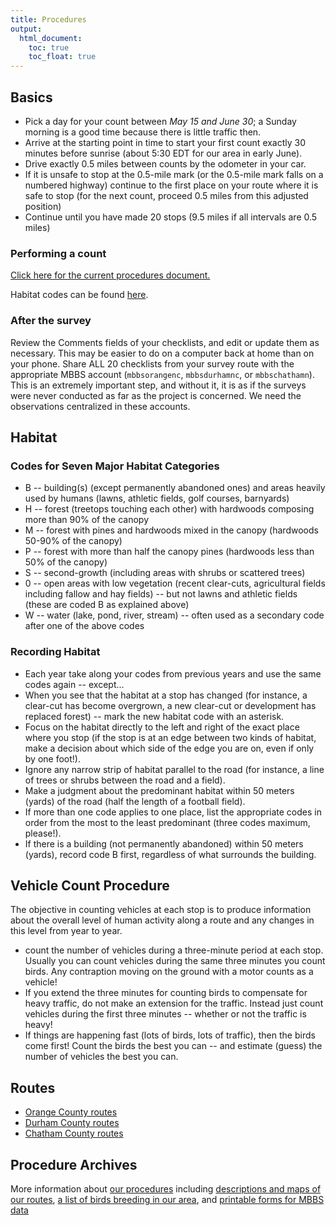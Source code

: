 ```yaml
---
title: Procedures
output:
  html_document:
    toc: true
    toc_float: true
---
```


## Basics

* Pick a day for your count between *May 15 and June 30*; a Sunday morning is a good time because there is little traffic then.
* Arrive at the starting point in time to start your first count exactly 30 minutes before sunrise (about 5:30 EDT for our area in early June).
* Drive exactly 0.5 miles between counts by the odometer in your car.
* If it is unsafe to stop at the 0.5-mile mark (or the 0.5-mile mark falls on a numbered highway) continue to the first place on your route where it is safe to stop (for the next count, proceed 0.5 miles from this adjusted position)
* Continue until you have made 20 stops (9.5 miles if all intervals are 0.5 miles)

### Performing a count

[Click here for the current procedures document.](https://docs.google.com/document/d/1hBYRPsgAWblQkQFa4p4UEfWrtI0dr_kYohRqAgIy1DQ/edit)

Habitat codes can be found [here](#habitat).

### After the survey

Review the Comments fields of your checklists, and edit or update them as necessary. This may be easier to do on a computer back at home than on your phone. Share ALL 20 checklists from your survey route with the appropriate MBBS account (`mbbsorangenc`, `mbbsdurhamnc`, or `mbbschathamn`). This is an extremely important step, and without it, it is as if the surveys were never conducted as far as the project is concerned. We need the observations centralized in these accounts.

## Habitat

### Codes for Seven Major Habitat Categories

* B -- building(s) (except permanently abandoned ones) and areas heavily used by humans (lawns, athletic fields, golf courses, barnyards)
* H -- forest (treetops touching each other) with hardwoods composing more than 90% of the canopy
* M -- forest with pines and hardwoods mixed in the canopy (hardwoods 50-90% of the canopy)
* P -- forest with more than half the canopy pines (hardwoods less than 50% of the canopy)
* S -- second-growth (including areas with shrubs or scattered trees)
* 0 -- open areas with low vegetation (recent clear-cuts, agricultural fields including fallow and hay fields) -- but not lawns and athletic fields (these are coded B as explained above)
* W -- water (lake, pond, river, stream) -- often used as a secondary code after one of the above codes

### Recording Habitat

* Each year take along your codes from previous years and use the same codes again -- except...
* When you see that the habitat at a stop has changed (for instance, a clear-cut has become overgrown, a new clear-cut or development has replaced forest) -- mark the new habitat code with an asterisk.
* Focus on the habitat directly to the left and right of the exact place where you stop (if the stop is at an edge between two kinds of habitat, make a decision about which side of the edge you are on, even if only by one foot!).
* Ignore any narrow strip of habitat parallel to the road (for instance, a line of trees or shrubs between the road and a field).
* Make a judgment about the predominant habitat within 50 meters (yards) of the road (half the length of a football field).
* If more than one code applies to one place, list the appropriate codes in order from the most to the least predominant (three codes maximum, please!).
* If there is a building (not permanently abandoned) within 50 meters (yards), record code B first, regardless of what surrounds the building.

## Vehicle Count Procedure

The objective in counting vehicles at each stop is to produce information about the overall level of human activity along a route and any changes in this level from year to year.

* count the number of vehicles during a three-minute period at each stop. Usually you can count vehicles during the same three minutes you count birds. Any contraption moving on the ground with a motor counts as a vehicle!
* If you extend the three minutes for counting birds to compensate for heavy traffic, do not make an extension for the traffic. Instead just count vehicles during the first three minutes -- whether or not the traffic is heavy!
* If things are happening fast (lots of birds, lots of traffic), then the birds come first!   Count the birds the best you can -- and estimate (guess) the number of vehicles the best you can.

## Routes

* [Orange County routes](orange-county.html)
* [Durham County routes](durham-county.html)
* [Chatham County routes](chatham-county.html)

## Procedure Archives

More information about
[our procedures](old-mbbs/introtombbs.html)
including
[descriptions and maps of our routes](old-mbbs/introtombbs.html),
[a list of birds breeding in our area](old-mbbs/mbbsbirds.html),
and [printable forms for MBBS data](old-mbbs/dataforms/index.html)
